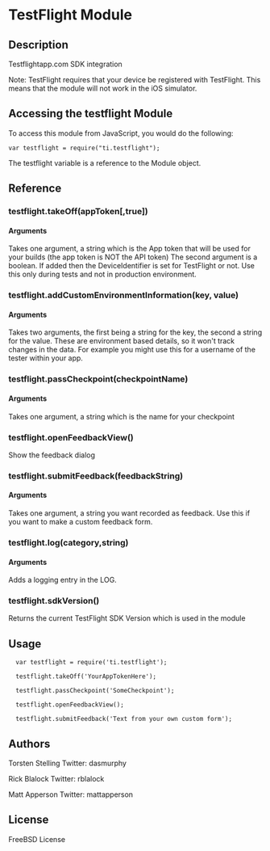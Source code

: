 # TestFlight Module

## Description

Testflightapp.com SDK integration

Note: TestFlight requires that your device be registered with TestFlight. This means that the module will not work in the iOS simulator.

## Accessing the testflight Module

To access this module from JavaScript, you would do the following:

	var testflight = require("ti.testflight");

The testflight variable is a reference to the Module object.	

## Reference

### testflight.takeOff(appToken[,true])

#### Arguments

Takes one argument, a string which is the App token that will be used for your builds (the app token is NOT the API token)
The second argument is a boolean. If added then the DeviceIdentifier is set for
TestFlight or not. Use this only during tests and not in production environment.

### testflight.addCustomEnvironmentInformation(key, value)

#### Arguments

Takes two arguments, the first being a string for the key, the second a string for the value.
These are environment based details, so it won't track changes in the data.
For example you might use this for a username of the tester within your app.

### testflight.passCheckpoint(checkpointName)

#### Arguments

Takes one argument, a string which is the name for your checkpoint

### testflight.openFeedbackView()

Show the feedback dialog

### testflight.submitFeedback(feedbackString)

#### Arguments

Takes one argument, a string you want recorded as feedback. Use this if you want to make a custom feedback form.

### testflight.log(category,string)

#### Arguments

Adds a logging entry in the LOG.

### testflight.sdkVersion()

Returns the current TestFlight SDK Version which is used in the module

## Usage

      var testflight = require('ti.testflight');
   
      testflight.takeOff('YourAppTokenHere');
   
      testflight.passCheckpoint('SomeCheckpoint');
   
      testflight.openFeedbackView();
   
      testflight.submitFeedback('Text from your own custom form');

## Authors

Torsten Stelling
Twitter: dasmurphy

Rick Blalock
Twitter: rblalock

Matt Apperson
Twitter: mattapperson

## License

FreeBSD License
